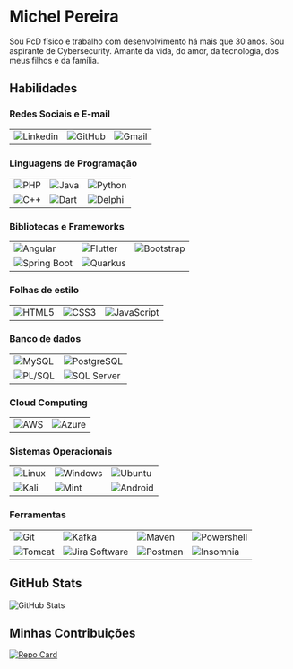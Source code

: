 
# Michel Pereira

Sou PcD físico e trabalho com desenvolvimento há mais que 30 anos. Sou aspirante de Cybersecurity. 
Amante da vida, do amor, da tecnologia, dos meus filhos e da família.

## Habilidades

### Redes Sociais e E-mail

<table>
	<tr>
		<td><img align = "center" title="Linkedin" alt="Linkedin" src="https://img.shields.io/badge/LinkedIn-0077B5?style=for-the-badge&logo=linkedin&logoColor=white)](https://www.linkedin.com/in/pereiramichel/"></td>
		<td><img align = "center" title="GitHub" alt="GitHub" src="https://img.shields.io/badge/GitHub-100000?style=for-the-badge&logo=github&logoColor=white)](https://github.com/mapti-michel"></td>
		<td><img align = "center" title="Gmail" alt="Gmail" src="https://img.shields.io/badge/Gmail-333333?style=for-the-badge&logo=gmail&logoColor=red)](mailto:pereira.michel@gmail.com"></td>
	</tr>
</table>


### Linguagens de Programação
<table>
	<tr>
		<td>
			<img align="center" title="PHP" alt="PHP" src="https://img.shields.io/badge/PHP-777BB4?style=for-the-badge&logo=php&logoColor=white">
		</td>
		<td>
			<img align="center" title="Java" alt="Java" src="https://img.shields.io/badge/java-%23ED8B00.svg?style=for-the-badge&logo=openjdk&logoColor=white">
		</td>
		<td>
			<img align="center" title="Python" alt="Python" src="https://img.shields.io/badge/python-3670A0?style=for-the-badge&logo=python&logoColor=ffdd54">
		</td>
	</tr>
	<tr>
		<td>
			<img align="center" title="C++" alt="C++" src="https://img.shields.io/badge/C%2B%2B-00599C?style=for-the-badge&logo=c%2B%2B&logoColor=white">
		</td>
		<td>
			<img align="center" title="Dart" alt="Dart" src="https://img.shields.io/badge/Dart-0175C2?style=for-the-badge&logo=dart&logoColor=white">
		</td>
		<td>
			<img align="center" title="Delphi" alt="Delphi" src="https://img.shields.io/badge/Delphi-CC342D?style=for-the-badge&logo=delphi&logoColor=white">
		</td>
	</tr>
</table>


### Bibliotecas e Frameworks

<table>
	<tr>
		<td>
			<img align="center" title="Angular" alt="Angular" src="https://img.shields.io/badge/Angular-DD0031?style=for-the-badge&logo=angular&logoColor=white">
		</td>
		<td>
			<img align="center" title="Flutter" alt="Flutter" src="https://img.shields.io/badge/Flutter-02569B?style=for-the-badge&logo=flutter&logoColor=white">
		</td>
		<td>
			<img align="center" title="Bootstrap" alt="Bootstrap" src="https://img.shields.io/badge/-boostrap-0D1117?style=for-the-badge&logo=bootstrap&labelColor=0D1117">
		</td>
	</tr>
	<tr>
		<td>
			<img align="center" title="Spring Boot" alt="Spring Boot" src="https://img.shields.io/badge/spring-%236DB33F.svg?style=for-the-badge&logo=spring&logoColor=white">
		</td>
		<td>
			<img align="center" title="Quarkus" alt="Quarkus" src="https://img.shields.io/badge/Quarkus-grey?style=for-the-badge&logo=quarkus">
		</td>
		<td>
			&nbsp;
		</td>
	</tr>
</table>


### Folhas de estilo

<table>
	<tr>
		<td><img align = "center" title="HTML5" alt="HTML5" src="https://img.shields.io/badge/HTML%205-grey?style=for-the-badge&logo=html5"></td>
		<td><img align = "center" title="CSS3" alt="CSS3" src="https://img.shields.io/badge/CSS%203-grey?style=for-the-badge&logo=CSS3"></td>
		<td><img align = "center" title="JavaScript" alt="JavaScript" src="https://img.shields.io/badge/Javascript-grey?style=for-the-badge&logo=javascript"></td>
	</tr>
</table>


### Banco de dados
<table>
	<tr>
		<td><img align = "center" title="MySQL" alt="MySQL" src="https://img.shields.io/badge/MySQL-00000F?style=for-the-badge&logo=mysql&logoColor=white"/></td>
		<td><img align = "center" title="PostgreSQL" alt="PostgreSQL" src="https://img.shields.io/badge/PostgreSQL-000?style=for-the-badge&logo=postgresql"/></td>
	</tr>
	<tr>
		<td><img align = "center" title="PL/SQL" alt="PL/SQL" src="https://img.shields.io/badge/PL%2FSQL-FFFFFF?style=for-the-badge&logo=oracle&logoColor=FF0000&labelColor=FFFFFF&color=FF0000"/></td>
		<td><img align = "center" title="SQL Server" alt="SQL Server" src="https://img.shields.io/badge/Microsoft%20SQL%20Server-grey?style=for-the-badge&logo=microsoftsqlserver&logoColor=FF0000&labelColor=FFFFFF&color=FF0000"/></td>
	</tr>
</table>


### Cloud Computing

<table>
	<tr>
		<td>
			<img align="center" title="AWS" alt="AWS" src="https://img.shields.io/badge/AWS-000.svg?style=for-the-badge&logo=amazon-aws&logoColor=white"/>
		</td>
		<td>
			<img align="center" title="Azure" alt="Azure" src="https://img.shields.io/badge/Azure-blue?style=for-the-badge&logo=microsoft%20azure&logoColor=blue&labelColor=FFFFFF&link=https%3A%2F%2Fimages.app.goo.gl%2FK7PN1jYJd57x4q7A8"/>
		</td>
	</tr>
</table>

### Sistemas Operacionais

<table>
	<tr>
		<td><img align="center" title="Linux" alt="Linux" src="https://img.shields.io/badge/Linux-000?style=for-the-badge&logo=linux&logoColor=FCC624"/></td>
		<td><img align="center" title="Windows" alt="Windows" src="https://img.shields.io/badge/Windows-000?style=for-the-badge&logo=windows&logoColor=2CA5E0"/></td>
		<td><img align="center" title="Ubuntu" alt="Ubuntu" src="https://img.shields.io/badge/Ubuntu-35495E?style=for-the-badge&logo=ubuntu&logoColor=2CA5E0"/></td>
	</tr>
	<tr>
		<td><img align="center" title="Kali" alt="Kali" src="https://img.shields.io/badge/Kali-268BEE?style=for-the-badge&logo=kalilinux&logoColor=white"/></td>
		<td><img align="center" title="Mint" alt="Mint" src="https://img.shields.io/badge/Linux%20Mint-87CF3E?style=for-the-badge&logo=Linux%20Mint&logoColor=white"/></td>
		<td><img align="center" title="Android" alt="Android" src="https://img.shields.io/badge/Android-3DDC84?style=for-the-badge&logo=android&logoColor=white"/></td>
	</tr>
</table>

### Ferramentas

<table>
	<tr>
		<td><img align="center" title="Git" alt="Git" src="https://img.shields.io/badge/GIT-E44C30?style=for-the-badge&logo=git&logoColor=white"/></td>
		<td><img align="center" title="Kafka" alt="Kafka" src="https://img.shields.io/badge/Apache%20Kafka-grey?style=for-the-badge&logo=apachekafka"/></td>
		<td><img align="center" title="Maven" alt="Maven" src="https://img.shields.io/badge/Apache%20Maven-grey?style=for-the-badge&logo=apachemaven"/></td>
		<td><img align="center" title="Powershell" alt="Powershell" src="https://img.shields.io/badge/Powershell-grey?style=for-the-badge&logo=powershell"/></td>
	</tr>
	<tr>
		<td><img align="center" title="Tomcat" alt="Tomcat" src="https://img.shields.io/badge/Apache%20Tomcat-grey?style=for-the-badge&logo=apachetomcat"/></td>
		<td><img align="center" title="Jira Software" alt="Jira Software" src="https://img.shields.io/badge/Jira%20Software-268BEE?style=for-the-badge&logo=jirasoftware"/></td>
		<td><img align="center" title="Postman" alt="Postman" src="https://img.shields.io/badge/Postman-orange?style=for-the-badge&logo=postman&logoColor=white"/></td>
		<td><img align="center" title="Insomnia" alt="Insomnia" src="https://img.shields.io/badge/Insomnia-grey?style=for-the-badge&logo=insomnia"/></td>
	</tr>
</table>


## GitHub Stats

![GitHub Stats](https://github-readme-stats.vercel.app/api?username=mapti-michel&theme=transparent&bg_color=000&border_color=30A3DC&show_icons=true&icon_color=30A3DC&title_color=E94D5F&text_color=FFF)

## Minhas Contribuições

[![Repo Card](https://github-readme-stats.vercel.app/api/pin/?username=mapti-michel&repo=/dio-lab-open-source&bg_color=000&border_color=30A3DC&show_icons=true&icon_color=30A3DC&title_color=E94D5F&text_color=FFF)](https://github.com/mapti-michel/dio-lab-open-source)
